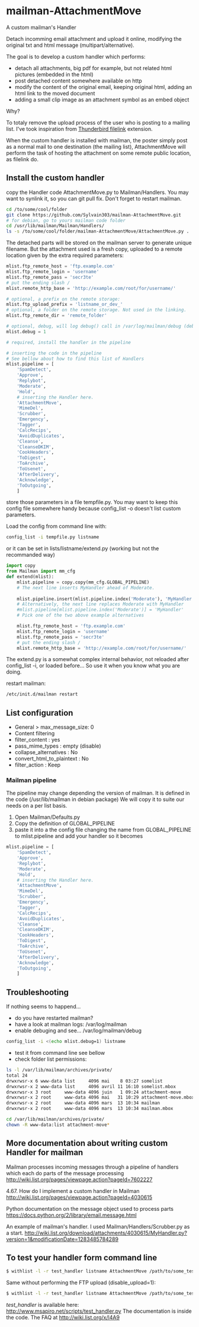 mailman-AttachmentMove
======================

A custom mailman's Handler

Detach incomming email attachment and upload it online, modifying the original txt and html message (multipart/alternative).

The goal is to develop a custom handler which performs:

* detach all attachments, big pdf for example, but not related html pictures (embedded in the html)
* post detached content somewhere available on http
* modify the content of the original email, keeping original html, adding an html link to the moved document
* adding a small clip image as an attachment symbol as an embed object

Why?

To totaly remove the upload process of the user who is posting to a mailing list. I've took inspiration from [Thunderbird filelink](https://support.mozilla.org/en-US/kb/filelink-large-attachments) extension.

When the custom handler is installed with mailman, the poster simply post as a normal mail to one destination (the mailing list), AttachmentMove will perform the task of hosting the attachment on some remote public location, as filelink do.

## Install the custom handler

copy the Handler code AttachmentMove.py to Mailman/Handlers.
You may want to synlink it, so you can git pull fix. Don't forget to restart mailman.

```bash
cd /to/some/cool/folder
git clone https://github.com/Sylvain303/mailman-AttachmentMove.git
# for debian, go to yours mailman code folder
cd /usr/lib/mailman/Mailman/Handlers/
ls -s /to/some/cool/folder/mailman-AttachmentMove/AttachmentMove.py .
```

The detached parts will be stored on the mailman server to generate unique filename. But the 
attachment used is a fresh copy, uploaded to a remote location given by the
extra required parameters:

```python
mlist.ftp_remote_host = 'ftp.example.com'
mlist.ftp_remote_login = 'username'
mlist.ftp_remote_pass = 'secr3te'
# put the ending slash /
mlist.remote_http_base = 'http://example.com/root/for/username/'

# optional, a prefix on the remote storage:
mlist.ftp_upload_prefix = 'listname_or_dev_'
# optional, a folder on the remote storage. Not used in the linking.
mlist.ftp_remote_dir = 'remote_folder'

# optional, debug, will log debug() call in /var/log/mailman/debug (debian)
mlist.debug = 1

# required, install the handler in the pipeline

# inserting the code in the pipeline
# See bellow about how to find this list of Handlers
mlist.pipeline = [
    'SpamDetect',
    'Approve',
    'Replybot',
    'Moderate',
    'Hold',
    # inserting the Handler here.
    'AttachmentMove',
    'MimeDel',
    'Scrubber',
    'Emergency',
    'Tagger',
    'CalcRecips',
    'AvoidDuplicates',
    'Cleanse',
    'CleanseDKIM',
    'CookHeaders',
    'ToDigest',
    'ToArchive',
    'ToUsenet',
    'AfterDelivery',
    'Acknowledge',
    'ToOutgoing',
    ]

```

store those parameters in a file tempfile.py. You may want to keep this config file somewhere handy because config_list -o doesn't list custom parameters.

Load the config from command line with: 
```bash
config_list -i tempfile.py listname
```

or it can be set in lists/listname/extend.py
(working but not the recommanded way)

```python
import copy
from Mailman import mm_cfg
def extend(mlist):
    mlist.pipeline = copy.copy(mm_cfg.GLOBAL_PIPELINE)
    # The next line inserts MyHandler ahead of Moderate.
    
    mlist.pipeline.insert(mlist.pipeline.index('Moderate'), 'MyHandler')
    # Alternatively, the next line replaces Moderate with MyHandler
    #mlist.pipeline[mlist.pipeline.index('Moderate')] = 'MyHandler'
    # Pick one of the two above example alternatives

    mlist.ftp_remote_host = 'ftp.example.com'
    mlist.ftp_remote_login = 'username'
    mlist.ftp_remote_pass = 'secr3te'
    # put the ending slash /
    mlist.remote_http_base = 'http://example.com/root/for/username/'
```

The extend.py is a somewhat complex internal behavior, not reloaded after config_list -i, or loaded before…
So use it when you know what you are doing.


restart mailman:
```bash
/etc/init.d/mailman restart
```

## List configuration
- General > max_message_size: 0
- Content filtering 
 - filter_content : yes
 - pass_mime_types :  empty (disable)
 - collapse_alternatives : No
 - convert_html_to_plaintext : No
 - filter_action : Keep


### Mailman pipeline

The pipeline may change depending the version of mailman. It is defined in the code (/usr/lib/mailman in debian package)
We will copy it to suite our needs on a per list basis.

1. Open Mailman/Defaults.py
2. Copy the definition of GLOBAL_PIPELINE
3. paste it into a the config file changing the name from GLOBAL_PIPELINE to mlist.pipeline and add your handler so it becomes

```python
mlist.pipeline = [
    'SpamDetect',
    'Approve',
    'Replybot',
    'Moderate',
    'Hold',
    # inserting the Handler here.
    'AttachmentMove',
    'MimeDel',
    'Scrubber',
    'Emergency',
    'Tagger',
    'CalcRecips',
    'AvoidDuplicates',
    'Cleanse',
    'CleanseDKIM',
    'CookHeaders',
    'ToDigest',
    'ToArchive',
    'ToUsenet',
    'AfterDelivery',
    'Acknowledge',
    'ToOutgoing',
    ]
```

## Troubleshooting

If nothing seems to happend… 
- do you have restarted mailman?
- have a look at mailman logs: /var/log/mailman 
- enable debuging and see… /var/log/mailman/debug
```bash
config_list -i <(echo mlist.debug=1) listname
```
- test it from command line see bellow
- check folder list permissions:
```bash
ls -l /var/lib/mailman/archives/private/
total 24
drwxrwsr-x 6 www-data list     4096 mai    8 03:27 somelist
drwxrwsr-x 2 www-data list     4096 avril 11 16:10 somelist.mbox
drwxrwsr-x 3 root     www-data 4096 juin   1 09:24 attachment-move
drwxrwsr-x 2 root     www-data 4096 mai   31 10:29 attachment-move.mbox
drwxrwsr-x 2 root     www-data 4096 mars  13 10:34 mailman
drwxrwsr-x 2 root     www-data 4096 mars  13 10:34 mailman.mbox

cd /var/lib/mailman/archives/private/
chown -R www-data:list attachment-move*
```

## More documentation about writing custom Handler for mailman

Mailman processes incoming messages through a pipeline of handlers which each do parts of the message processing 
<http://wiki.list.org/pages/viewpage.action?pageId=7602227>

4.67. How do I implement a custom handler in Mailman
<http://wiki.list.org/pages/viewpage.action?pageId=4030615>

Python documentation on the message object used to process parts
https://docs.python.org/2/library/email.message.html

An example of mailman's handler. I used Mailman/Handlers/Scrubber.py as a start.
http://wiki.list.org/download/attachments/4030615/MyHandler.py?version=1&modificationDate=1283485784289

## To test your handler form command line
```bash
$ withlist -l -r test_handler listname AttachmentMove /path/to/some_test_2_pj.eml  > /tmp/out.handler && less -40 /tmp/out.handler
```

Same without performing the FTP upload (disable_upload=1):
```bash
$ withlist -l -r test_handler listname AttachmentMove /path/to/some_test_2_pj.eml disable_upload=1  > /tmp/out.handler
```

*test_handler* is available here: http://www.msapiro.net/scripts/test_handler.py
The documentation is inside the code. The FAQ at <http://wiki.list.org/x/l4A9>


